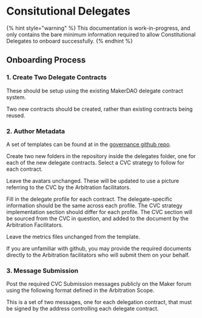 # Consitutional Delegates

{% hint style="warning" %}
This documentation is work-in-progress, and only contains the bare minimum information required to allow Constitutional Delegates to onboard successfully.
{% endhint %}

## Onboarding Process

### 1. Create Two Delegate Contracts

These should be setup using the existing MakerDAO delegate contract system.  

Two new contracts should be created, rather than existing contracts being reused.  

### 2. Author Metadata

A set of templates can be found at in the [governance github repo](https://github.com/makerdao/community/tree/master/governance/delegates/template).  

Create two new folders in the repository inside the delegates folder, one for each of the new delegate contracts. Select a CVC strategy to follow for each contract.

Leave the avatars unchanged. These will be updated to use a picture referring to the CVC by the Arbitration facilitators.

Fill in the delegate profile for each contract. The delegate-specific information should be the same across each profile. The CVC strategy implementation section should differ for each profile.  The CVC section will be sourced from the CVC in question, and added to the document by the Arbitration Facilitators. 

Leave the metrics files unchanged from the template.

If you are unfamiliar with github, you may provide the required documents directly to the Arbitration facilitators who will submit them on your behalf.

### 3. Message Submission

Post the required CVC Submission messages publicly on the Maker forum using the following format defined in the Arbitration Scope.

This is a set of two messages, one for each delegation contract, that must be signed by the address controlling each delegate contract.






